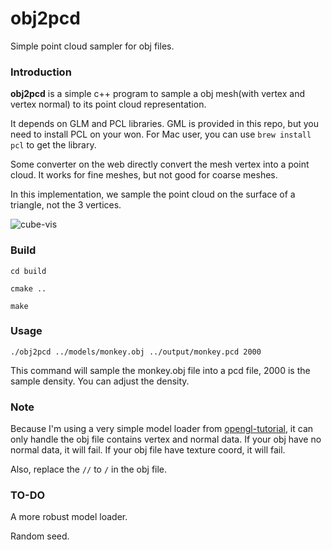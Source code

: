 # obj2pcd
Simple point cloud sampler for obj files.
### Introduction

**obj2pcd** is a simple c++ program to sample a obj mesh(with vertex and vertex normal) to its point cloud representation. 

It depends on GLM and PCL libraries. GML is provided in this repo, but you need to install PCL on your won. For Mac user, you can use `brew install pcl` to get the library.

Some converter on the web directly convert the mesh vertex into a point cloud. It works for fine meshes, but not good for coarse meshes.

In this implementation, we sample the point cloud on the surface of a triangle, not the 3 vertices.

![cube-vis](https://i.imgur.com/hnjpgQ1.png)

### Build

`cd build`

`cmake ..`

`make`

### Usage

`./obj2pcd ../models/monkey.obj ../output/monkey.pcd 2000`

This command will sample the monkey.obj file into a pcd file, 2000 is the sample density. You can adjust the density.

### Note

Because I'm using a very simple model loader from [opengl-tutorial](opengl-tutorial.org), it can only handle the obj file contains vertex and normal data. If your obj have no normal data, it will fail. If your obj file have texture coord, it will fail. 

Also, replace the `//` to `/` in the obj file.

### TO-DO

A more robust model loader.

Random seed.
